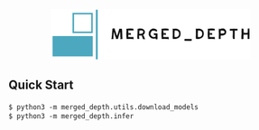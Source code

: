 <p align="center">
  <img height="90" src=".logo/logo.png"/>  
</p>

## Quick Start

```console
$ python3 -m merged_depth.utils.download_models
$ python3 -m merged_depth.infer
```

